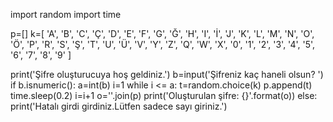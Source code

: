 import random
import time

p=[]
k=[
	'A',
	'B',
	'C',
	'Ç',
	'D',
	'E',
	'F',
	'G',
	'Ğ',
	'H',
	'I',
	'İ',
	'J',
	'K',
	'L',
	'M',
	'N',
	'O',
	'Ö',
	'P',
	'R',
	'S',
	'Ş',
	'T',
	'U',
	'Ü',
	'V',
	'Y',
	'Z',
	'Q',
	'W',
	'X',
	'0',
	'1',
	'2',
	'3',
	'4',
	'5',
	'6',
	'7',
	'8',
	'9'
]

print('Şifre oluşturucuya hoş geldiniz.')
b=input('Şifreniz kaç haneli olsun? ')
if b.isnumeric():
    a=int(b)
    i=1
    while i <= a:
        t=random.choice(k)
        p.append(t)
        time.sleep(0.2)
        i=i+1
    o=''.join(p)
    print('Oluşturulan şifre: {}'.format(o))
else:
    print('Hatalı girdi girdiniz.Lütfen sadece sayı giriniz.')
